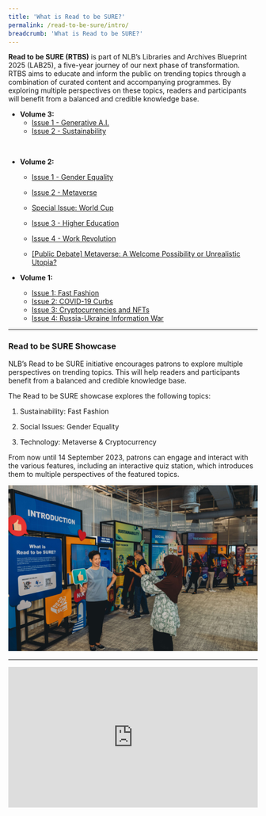 ```yaml
---
title: 'What is Read to be SURE?'
permalink: /read-to-be-sure/intro/
breadcrumb: 'What is Read to be SURE?'
---
```


**Read to be SURE (RTBS)** is part of NLB’s Libraries and Archives Blueprint 2025 (LAB25), a five-year journey of our next phase of transformation. RTBS aims to educate and inform the public on trending topics through a combination of curated content and accompanying programmes. By exploring multiple perspectives on these topics, readers and participants will benefit from a balanced and credible knowledge base.

- **Volume 3:**
  - [Issue 1 - Generative A.I.](/read-to-be-sure-volume-3/issue1-generative-ai/)
  - [Issue 2 - Sustainability](/read-to-be-sure-volume-2/issue2-sustainability/)

<br>

- **Volume 2:**

  - [Issue 1 - Gender Equality](/read-to-be-sure-volume-2/issue1-gender-equality/)

  - [Issue 2 - Metaverse](/read-to-be-sure-volume-2/issue2-metaverse/)

  - [Special Issue: World Cup](/read-to-be-sure-volume-2/special-issue1-worldcup/)
  
  - [Issue 3 - Higher Education](/read-to-be-sure-volume-2/issue3-education/)
  
  - [Issue 4 - Work Revolution](/read-to-be-sure-volume-2/issue4-workrevolution/)
  
  - [[Public Debate] Metaverse: A Welcome Possibility or Unrealistic Utopia?](/read-to-be-sure-volume-2/mainstage-debate/)
  
    
  
- **Volume 1:**

  - [Issue 1: Fast Fashion](/read-to-be-sure/issue1-introduction/)
  - [Issue 2: COVID-19 Curbs](/read-to-be-sure/issue2-overview/)
  - [Issue 3: Cryptocurrencies and NFTs](/read-to-be-sure/issue3-overview/)
  - [Issue 4: Russia-Ukraine Information War](/read-to-be-sure/issue4-ukraine/)



<hr>

### Read to be SURE Showcase

NLB’s Read to be SURE initiative encourages patrons to explore multiple perspectives on trending topics. This will help readers and participants benefit from a balanced and credible knowledge base.

The Read to be SURE showcase explores the following topics:

1. Sustainability: Fast Fashion

2. Social Issues: Gender Equality

3. Technology: Metaverse & Cryptocurrency


From now until 14 September 2023, patrons can engage and interact with the various features, including an interactive quiz station, which introduces them to multiple perspectives of the featured topics.

![](../images/rtbs-exhibition.jpg)



<hr>

<style>.embed-container { position: relative; padding-bottom: 56.25%; height: 0; overflow: hidden; max-width: 100%; } .embed-container iframe, .embed-container object, .embed-container embed { position: absolute; top: 0; left: 0; width: 100%; height: 100%; }</style><div class='embed-container'>
<iframe width="560" height="315" src="https://www.youtube.com/embed/erOZVTrw5Zc" title="YouTube video player" frameborder="0" allow="accelerometer; autoplay; clipboard-write; encrypted-media; gyroscope; picture-in-picture" allowfullscreen></iframe>

